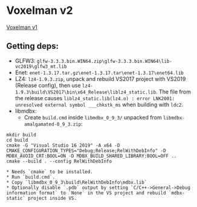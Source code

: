 # Voxelman v2

[Voxelman v1](https://github.com/MrSmith33/voxelman)

## Getting deps:

* GLFW3: `glfw-3.3.3.bin.WIN64.zip\glfw-3.3.3.bin.WIN64\lib-vc2019\glfw3_mt.lib`
* Enet: `enet-1.3.17.tar.gz\enet-1.3.17.tar\enet-1.3.17\enet64.lib`
* LZ4: `lz4-1.9.3.zip`, unpack and rebuild VS2017 project with VS2019 (Release config), then use `lz4-1.9.3\build\VS2017\bin\x64_Release\liblz4_static.lib`. The file from the release causes `liblz4_static.lib(lz4.o) : error LNK2001: unresolved external symbol ___chkstk_ms` when building with `ldc2`.
* libmdbx:
    * Create `build.cmd` inside `libmdbx_0_9_3/` unpacked from `libmdbx-amalgamated-0_9_3.zip`:
```batch
mkdir build
cd build
cmake -G "Visual Studio 16 2019" -A x64 -D CMAKE_CONFIGURATION_TYPES="Debug;Release;RelWithDebInfo" -D MDBX_AVOID_CRT:BOOL=ON -D MDBX_BUILD_SHARED_LIBRARY:BOOL=OFF ..
cmake --build . --config RelWithDebInfo
```
    * Needs `cmake` to be installed.
    * Run `build.cmd`.
    * Copy `libmdbx_0_9_3\build\RelWithDebInfo\mdbx.lib`
    * Optionally disable `.pdb` output by setting `C/C++->General->Debug information format` to `None` in the VS project and rebuild `mdbx-static` project inside VS.

